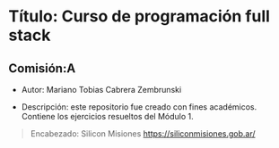 # Título: Curso de programación full stack

## Comisión:A 



- Autor: Mariano Tobias Cabrera Zembrunski

- Descripción: este repositorio fue creado con fines académicos. Contiene los ejercicios
resueltos del Módulo 1.
>Encabezado: Silicon Misiones https://siliconmisiones.gob.ar/ 
